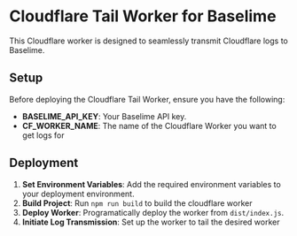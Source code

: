 # Cloudflare Tail Worker for Baselime

This Cloudflare worker is designed to seamlessly transmit Cloudflare logs to Baselime.

## Setup

Before deploying the Cloudflare Tail Worker, ensure you have the following:

- **BASELIME_API_KEY**: Your Baselime API key.
- **CF_WORKER_NAME**: The name of the Cloudflare Worker you want to get logs for 

## Deployment

1. **Set Environment Variables**: Add the required environment variables to your deployment environment.
2. **Build Project**: Run `npm run build` to build the cloudflare worker
3. **Deploy Worker**: Programatically deploy the worker from `dist/index.js`.
4. **Initiate Log Transmission**: Set up the worker to tail the desired worker 
